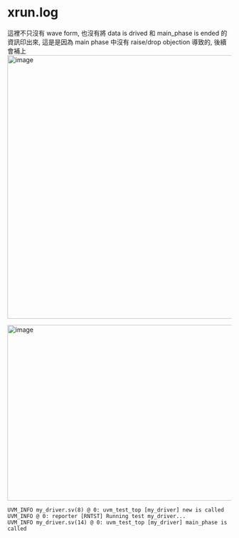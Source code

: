 # xrun.log
這裡不只沒有 wave form, 也沒有將 data is drived 和 main_phase is ended 的資訊印出來, 這是是因為 main phase 中沒有 raise/drop objection 導致的, 後續會補上
<img width="1092" height="591" alt="image" src="https://github.com/user-attachments/assets/76e1d6aa-dcac-4053-af7e-65b953ce0a7c" />

<img width="1911" height="394" alt="image" src="https://github.com/user-attachments/assets/f32b8974-07af-4f34-bfe6-08fda1aee52f" />

```
UVM_INFO my_driver.sv(8) @ 0: uvm_test_top [my_driver] new is called
UVM_INFO @ 0: reporter [RNTST] Running test my_driver...
UVM_INFO my_driver.sv(14) @ 0: uvm_test_top [my_driver] main_phase is called
```
